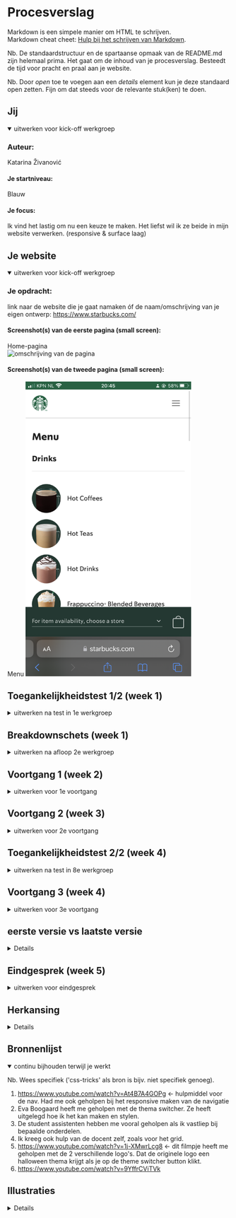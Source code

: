 # Procesverslag
Markdown is een simpele manier om HTML te schrijven.  
Markdown cheat cheet: [Hulp bij het schrijven van Markdown](https://github.com/adam-p/markdown-here/wiki/Markdown-Cheatsheet).

Nb. De standaardstructuur en de spartaanse opmaak van de README.md zijn helemaal prima. Het gaat om de inhoud van je procesverslag. Besteedt de tijd voor pracht en praal aan je website.

Nb. Door *open* toe te voegen aan een *details* element kun je deze standaard open zetten. Fijn om dat steeds voor de relevante stuk(ken) te doen.





## Jij

<details open>
  <summary>uitwerken voor kick-off werkgroep</summary>

  ### Auteur:
  Katarina Živanović

  #### Je startniveau:
  Blauw

  #### Je focus:
  Ik vind het lastig om nu een keuze te maken. Het liefst wil ik ze beide in mijn website verwerken. (responsive & surface laag)
 
</details>





## Je website

<details open>
  <summary>uitwerken voor kick-off werkgroep</summary>

  ### Je opdracht:
  link naar de website die je gaat namaken óf de naam/omschrijving van je eigen ontwerp:
  https://www.starbucks.com/ 

  #### Screenshot(s) van de eerste pagina (small screen): 
  Home-pagina  
  <img src="images/home.PNG" width="375px" alt="omschrijving van de pagina">

  #### Screenshot(s) van de tweede pagina (small screen):
  Menu 
  <img src="images/menu.PNG" width="375px" alt="omschrijving van de pagina">
 
</details>



## Toegankelijkheidstest 1/2 (week 1)

<details>
  <summary>uitwerken na test in 1e werkgroep</summary>

  ### Bevindingen
  De bevindingen heb ik bij de de verschillende onderdelen gezet.

  #### Screenreader
  Ik had als eerst een screenreader test afgenomen samen met Raul. M.b.v. een screenreader was hij door de Starbucks site gegaan. 

  <img src="images/screenreader2.png" width="375px" alt="homepagina">

  <img src="images/screenreader.png" width="375px" alt="menu">

  Bevindingen:
  -Hij had moeite met swipen naar beneden.
  -Schuifbalk is verstopt, uiteindelijk kwam hij erachter dat je met drie vingers moet swipen.
  -Wordt niet goed aangegeven dat je via de logo naar home kan gaan. 

  Mogelijke oplossing:
  -Schuifbalk duidelijker aangeven. Misschien soort tips toevoegen.

  #### Muis en Toetsenbord 
  Daarna had ik samen met Raul de muis en toetsenbord test gedaan.

  Bevindingen:
  -Deze test was goed te doen op de Starbucks site.
  -Alles was goed te bedienen.
  -Hij had alles snel gevonden.

  Mogelijke oplossingen:
  -Geen, want alles was goed gegaan

  #### Motoriek (shocks, elastiekjes)
  Vervolgens had ik samen met Raul en Bener de ADHD test met een ballon gedaan. 

  <img src="images/ballonraul.png" width="375px" alt="ballon test Raul">

  <img src="images/ballonBener.png" width="375px" alt="ballon test Bener">

  Bevindingen Raul:
  -Kan prima de site besturen met een ballon.
  -Kon zich concentreren.

  Bevindingen Bener:
  -Hij kijkt de heletijd naar de ballon.
  -Kon zich niet zo goed concentreren.

  Mogelijke oplossingen:
  -Misschien gebruik maken van een one action per screen.

  Ik had ook de Spasmes test gedaan. Dit had ik ook samen met Raul en Bener gedaan.

  <img src="images/spasmesBener.png" width="375px" alt="Spasmes Bener">

  <img src="images/spasmesRaul.png" width="375px" alt="Spasmes Raul"> 

  Bevindingen Bener:
  -Had het genoemde drankje gevonden.
  -Ookal trilde zijn hand, hij had het drankje (Pink drink) snel gevonden.

  Bevindingen Raul:
  -Kan zijn telefoon niet vasthouden, het valt steeds uit zijn handen.
  -Hij had het drankje (caramel frappucino) snel gevonden. 

  Mogelijke oplossingen:
  -Zou het niet weten. Want ze hadden hun drankje snel gevonden.



  #### Visueel (brillen, contrast, kleurenblind, dark/light). 
  Ten slot had ik een test gehouden met kleurtjes en verschillende soorten brillen. Raul en Bener hadden me hierbij geholpen.

  Bevindingen kleurtjes test Raul (kleurenblind):
  -Ziet er niet aantrekkelijk uit.
  -Het menu zier er bijvoorbeeld niet lekker uit.
  -Home pagina ziet er ook niet echt smakelijk uit. 

  <img src="images/kleurhome.png" width="375px" alt="homepagina kleurtest">

  <img src="images/kleurmenu.png" width="375px" alt="menu kleurtest">

  Mogelijke oplossingen:
  -Andere kleurcontrast gebruiken.
  -Onderzoeken welke kleuren er goed uitzien voor kleurenblinden.

  Bevindingen bril Cataract Raul:
  -Moeilijk zichtbaar.
  -Ziet maar een paar woordjes.

  Mogelijke oplossingen:
  -Grotere woorden gebruiken.
  -Een goed kleurencontrast gebruiken, zodat het beter zichtbaar is.

  Bevindingen bril Central Field Loss Raul:
  -Moet schuin kijken, anders ziet hij het niet.

  <img src="images/brilRaul.png" width="375px" alt="Raul met een test bril op">

  Bevindingen bril Central Field Loss Bener:
  Home pagina:
  -Kan het prima lezen
  -Handig dat er grotere woorden zijn
  -Witte letters met donkere kleuren maakt het lezen makkelijker.
  -Bij sommige foto's ziet hij niet wat het precies is. Sommige foto's zijn te klein.
  -De onderste balk zag hij niet.

  Menu:
  -Kan de foto's prima zien.
  -Kan ook de tekst zien
  -De onderste balk zag hij niet.

  Mogelijke oplossingen:
  -Grotere afbeeldingen gebruiken.
  -Geen lichte kleuren gebruiken.

</details>



## Breakdownschets (week 1)

<details>
  <summary>uitwerken na afloop 2e werkgroep</summary>

  ### de hele pagina: 
  <img src="images/breakdownSchets" width="375px" alt="breakdown van de hele pagina">

  ### dynamisch deel (bijv menu): 
  <img src="images/breakdownSchetsCloseUp" width="375px" alt="breakdown van een dynamisch deel">

  ### wellicht nog een dynamisch deel (bijv filter): 
  <img src="images/breakdownSchetsCloseUp2" width="375px" alt="breakdown van nog een dynamisch deel">

</details>





## Voortgang 1 (week 2)

<details>
  <summary>uitwerken voor 1e voortgang</summary>

  ### Stand van zaken
  In het begin had ik moeite met het maken van de blokjes, ik wist niet hoe je dit moest doen. Tijdens het voortgangsgesprek kwam ik erachter dat je het gewoon met een article kunt doen.

  ### Agenda voor meeting
  samen met je groepje opstellen

  | student 1; Anouk     | student 2; Yeliz   | student 3; Katarina       |
  | ---                  | ---                | ---                       | 
  | -Moet het responsive | -Stukje            | -Hoe maak ik een blokje   |
  |  zijn, naast de surf-| responsiveness     | zonder div te gebruiken?  |
  |  ace plane?          |                    |                           |
  

  ### Verslag van meeting
  hier na afloop snel de uitkomsten van de meeting vastleggen

  - Je hoeft je site niet responsive te maken en een surface plane hebben. Je werkt er maar één uit.
  - Wat uitleg over hoe we wat responsive kunnen maken
  - Een blokje kunnen m.b.v. een article maken. Met een background-color voeg je dan een kleur toe.

</details>





## Voortgang 2 (week 3)

<details>
  <summary>uitwerken voor 2e voortgang</summary>

  ### Stand van zaken
  Ik ben nog niet echt ver gekomen met mijn site, ben nog maar pas bij mijn eerste pagina. Ik heb moeite het maken van een responsive menu.

  ### Agenda voor meeting
  samen met je groepje opstellen

  | student 1; Anouk | student 2; Yeliz      | student 3; Katarina |
  | ---              | ---                   | ---                 |
  | -Hoe kan ik het  | -Gebruik ik de juiste | -Mag je 2 html      |     
  | beste mijn css   | html tags op de       | documenten hebben?  | 
  | gebruiken met de | juiste plek?          | -Hoe kan ik het menu|            
  | 2e pagina?       | -Hoe krijg ik position| icoontje responsive |
  |                  | absolute responsive?  | maken?              |
  |                  |                       | -Hoe kan ik de      |
  |                  |                       | blokjes responsive  |
  |                  |                       | maken?              |

  ### Verslag van meeting
  hier na afloop snel de uitkomsten van de meeting vastleggen

  - Je mag meerdere html documenten hebben.
  - Het icoontje kun je responsive maken met right: 1em; (de 1em kun je natuurlijk zelf aanpassen).
  - De blokjes kun je responsive maken m.b.v. media queries.

</details>





## Toegankelijkheidstest 2/2 (week 4)

<details>
  <summary>uitwerken na test in 8e werkgroep</summary>
  
  ### Bevindingen
  -linkjes toevoegen bij de drankjes en eten, zodat de muis/het toetsenbord het pakt. (dit is me gelukt om te doen)
  -De p's laten voorlezen (dit lukte me niet, omdat ik niet weet hoe het moet)
  -De omschrijving van de knoppen wat uitbreiden (heb ik uiteindelijk niet gedaan, omdat het er dan best wel lelijk uit ziet. En ik zou ook niet weten hoe je het alleen voor de screenreader kan doen)
  -linkjes toevoegen bij de artikels, zodat het te horen is. (dit lukte me niet, omdat ik niet weet hoe het moet)

  #### Screenreader
  -Je hoort bijvoorbeeld dat er linkjes zijn in de nav, maar je hoort niet waar het naartoe leidt. Bijvoorbeeld bij gift card.
  -Je hoort bijvoorbeeld dat het een artikel is, maar niet waar het artikel over gaat.
  -Een omschrijving zetten bij de knoppen, zoals 'learn more about'.

  <img src="images/screenreaderAnouk.png" width="375px" alt="foto van Anouk met screenreader">

  #### Muis en Toetsenbord 
  -Hij pakt de footer niet, omdat het alleen p's zijn.
  -Hij pakt de drankjes en eten niet.
  -Verder is het prima te doen.

  <img src="images/toetsenbordAnouk.png" width="375px" alt="foto van Anouk met toetsenbord">

  #### Visueel (brillen, contrast, kleurenblind, dark/light). 
  Kleurenblind:
  -Blurred versie is nog leesbaar.
  -De rest is ook alles goed leesbaar.

  Bril color #0779p:
  -Alles is prima te zien.

  Bril Combined Loss:
  -Op sommige momenten ziet ze de p wel en sommige momenten niet.
  -Onderste deel van de footer valt weg, de auteursrechten namelijk.

  Bril Hemifield loss:
  -Je ziet alles gewoon.

  <img src="images/brilAnouk.png" width="375px" alt="foto van Anouk met toetsenbord">

</details>





## Voortgang 3 (week 4)

<details>
  <summary>uitwerken voor 3e voortgang</summary>

  ### Stand van zaken
  In week 4 hheb ik veel kunnen doen. Het is me bijvoirbeeld gelukt om de site responsive te maken (ik had daar wel moeite mee, maar het is toch gelukt). Ik wil nog een paar surface plane punten erin verwerken, dat lijkt me erg leuk. Zoals een Halloween thema switcher. Het lukt me niet om de thema switcher ook op mijn menu pagina toe te passen. 

  ### Agenda voor meeting
  samen met je groepje opstellen

  | student 1; Anouk      | student 2; Yeliz    | student 3; Katarina |
  | ---                   | ---                 | ---                 |
  | -Wat houd toeganke-   | -Waar in de html    | -Hoe krijg ik die   |
  | lijkheid ++ in?       | moet de animatie    | thema switcher knop |
  | -Wat is een praktische| staan?              | helemaal aan het    |
  | manier om je site     | -Moet de form tag   | eind of midden?     |
  | naar github te zetten?| ook gebruikt worden | -Waarom werkt de    |
  |                       | bij een search      | thema switcher niet |
  |                       | input               | op de menu pagina?  |


  ### Verslag van meeting
  hier na afloop snel de uitkomsten van de meeting vastleggen

  - De thema switcher krijg je in het midden door display: flex op de parent te zetten, in dit
  geval is dat de footer.
  - De thema switcher werkt niet op de menu pagina omdat de button niet in een footer hebt
  gezet zoals in de index

</details>





## eerste versie vs laatste versie

<details>

  ### eerste versie home-pagina:
  Zoals je kunt zien heeft de home pagina geen mooie layout. Alles is veels te groot, zoals de afbeeldingen. Het was ook niet echt responsive. 

  <img src="images/versie1.png" width="375px" alt="foto week 1 home-pagina">
  <img src="images/versie1.2.png" width="375px" alt="foto week 1 home-pagina">
  <img src="images/versie1.3.png" width="375px" alt="foto week 1 home-pagina">

  ### eerste versie menu-pagina:
  In de eerste versie van mijn site was ik eigenlijk alleen bezig met de home pagina, dus ik had op dat moment geen menu pagina.

  ### laatste versie home-pagina:
  Nou het is me uiteindelijk gelukt om mijn site responsive te maken! Waar ik natuurlijk erg blij mee ben. Aan het begin van dit blok leek het me erg leuk om zowel als responsiveness als surface plane toe te passen in mijn site. En het is me gelukt om een paar surface plane punten in mijn site te verwerken! 

  De home pagina zonder dat de theme switcher aan is, ziet er zo uit:
  Op mobiel formaat:
  <img src="images/laatsteVersieMobiel.png" width="375px" alt="foto week 5 home-pagina Mobiel">

  Op Ipad formaat:
  <img src="images/laatsteVersieIpad.png" width="375px" alt="foto week 5 home-pagina Ipad">

  Op laptop formaat:
  <img src="images/laatsteVersieLaptop.png" width="375px" alt="foto week 5 home-pagina Laptop">


  De home pagina met de theme switcher aan, ziet er zo uit:
  Op mobiel formaat:
  <img src="images/laatsteVersieHalloweenMobiel.png" width="375px" alt="foto week 5 home-pagina Halloween Mobiel">

  Op Ipad formaat:
  <img src="images/laatsteVersieHalloweenIpad.png" width="375px" alt="foto week 5 home-pagina Halloween Ipad">

  Op laptop formaat:
  <img src="images/laatsteVersieHalloweenLaptop.png" width="375px" alt="foto week 5 home-pagina Halloween Laptop">



  ### laatste versie menu-pagina:
  De menu pagina zonder dat de theme switcher aan is, ziet er zo uit:
  Op mobiel formaat:
  <img src="images/menuMobiel.png" width="375px" alt="foto week 5 menu-pagina Mobiel">

  Op Ipad formaat:
  <img src="images/menuIpad.png" width="375px" alt="foto week 5 menu-pagina Ipad">

  Op laptop formaat:
  <img src="images/menuLaptop.png" width="375px" alt="foto week 5 menu-pagina Laptop">

  De menu pagina met de theme switcher aan, ziet er zo uit:
  Op mobiel formaat:
  <img src="images/menuHalloweenMobiel.png" width="375px" alt="foto week 5 menu-pagina Halloween Mobiel">

  Op Ipad formaat:
  <img src="images/menuHalloweenIpad.png" width="375px" alt="foto week 5 menu-pagina Halloween Ipad">

  Op laptop formaat:
  <img src="images/menuHalloweenLaptop.png" width="375px" alt="foto week 5 menu-pagina Halloween Laptop">
</details>







## Eindgesprek (week 5)

<details>
  <summary>uitwerken voor eindgesprek</summary>

  ### home-pagina:
  De home pagina zonder dat de theme switcher aan is, ziet er zo uit:
  Op mobiel formaat:
  <img src="images/laatsteVersieMobiel.png" width="375px" alt="foto week 5 home-pagina Mobiel">

  Op Ipad formaat:
  <img src="images/laatsteVersieIpad.png" width="375px" alt="foto week 5 home-pagina Ipad">

  Op laptop formaat:
  <img src="images/laatsteVersieLaptop.png" width="375px" alt="foto week 5 home-pagina Laptop">


  De home pagina met de theme switcher aan, ziet er zo uit:
  Op mobiel formaat:
  <img src="images/laatsteVersieHalloweenMobiel.png" width="375px" alt="foto week 5 home-pagina Halloween Mobiel">

  Op Ipad formaat:
  <img src="images/laatsteVersieHalloweenIpad.png" width="375px" alt="foto week 5 home-pagina Halloween Ipad">

  Op laptop formaat:
  <img src="images/laatsteVersieHalloweenLaptop.png" width="375px" alt="foto week 5 home-pagina Halloween Laptop">



  ### menu-pagina:
  De menu pagina zonder dat de theme switcher aan is, ziet er zo uit:
  Op mobiel formaat:
  <img src="images/menuMobiel.png" width="375px" alt="foto week 5 menu-pagina Mobiel">

  Op Ipad formaat:
  <img src="images/menuIpad.png" width="375px" alt="foto week 5 menu-pagina Ipad">

  Op laptop formaat:
  <img src="images/menuLaptop.png" width="375px" alt="foto week 5 menu-pagina Laptop">

  De menu pagina met de theme switcher aan, ziet er zo uit:
  Op mobiel formaat:
  <img src="images/menuHalloweenMobiel.png" width="375px" alt="foto week 5 menu-pagina Halloween Mobiel">

  Op Ipad formaat:
  <img src="images/menuHalloweenIpad.png" width="375px" alt="foto week 5 menu-pagina Halloween Ipad">

  Op laptop formaat:
  <img src="images/menuHalloweenLaptop.png" width="375px" alt="foto week 5 menu-pagina Halloween Laptop">


  ### Dit ging goed/Heb ik geleerd: 
  Ik heb geleerd hoe ik het grid moet toepassen. Ik vind het nog steeds wel een beetje moeilijk om het toe te passen in mijn code, maar ik snap het wel beter! Ik heb bijvoorbeeld het grid toegepast in mijn menu pagina.

  <img src="images/menuIpad.png" width="375px" alt="foto week 5 menu-pagina Ipad">


  ### Dit was lastig/Is niet gelukt:
  Wat me bijvoorbeeld niet is gelukt, is het toegankelijker maken m.b.v. de screenreader. Sommige onderdelen op mijn site pakt de screenreader niet en dit wilde ik verbeteren. Maar het lukte me niet echt. Dus als ik wat meer tijd had zou ik me er wel in verdiepen!
</details>



## Herkansing

<details>
  Voor de herkansing heb ik nog een info pagina gemaakt. Daarin heb ik een video en een formulier toegevoegd. De afgelopen weken had ik helaas niet zoveel tijd, omdat ik veel moest werken en ik moest mijn aandacht besteden aan het project + autotheorie. Als ik wat meer tijd had, had ik het natuurlijk wat mooier gemaakt :).
</details>





## Bronnenlijst

<details open>
  <summary>continu bijhouden terwijl je werkt</summary>

  Nb. Wees specifiek ('css-tricks' als bron is bijv. niet specifiek genoeg).

  1. https://www.youtube.com/watch?v=At4B7A4GOPg <- hulpmiddel voor de nav. Had me ook geholpen
  bij het responsive maken van de navigatie
  2. Eva Boogaard heeft me geholpen met de thema switcher. Ze heeft uitgelegd hoe ik het kan 
  maken en stylen.
  3. De student assistenten hebben me vooral geholpen als ik vastliep bij bepaalde onderdelen.
  4. Ik kreeg ook hulp van de docent zelf, zoals voor het grid.
  5. https://www.youtube.com/watch?v=1j-XMwrLcg8 <- dit filmpje heeft me geholpen met de 2 verschillende logo's. Dat de originele logo een halloween thema krijgt als je op de theme switcher button klikt.
  6. https://www.youtube.com/watch?v=9YffrCViTVk

</details>





## Illustraties

<details>
  De halloween illustraties/animaties heb ik zelf gemaakt in Procreate:
  <img src="images/animatieSpin.gif" width="375px" alt="animatie van een spin">
  <img src="images/animatieVleermuis.gif" width="375px" alt="animatie van een vleermuis">
  <img src="images/hoedHeks.png" width="375px" alt="hoed van een heks">
  <img src="images/spin.png" width="375px" alt="spin">
  <img src="images/spookje.png" width="375px" alt="spookje">
</details>


